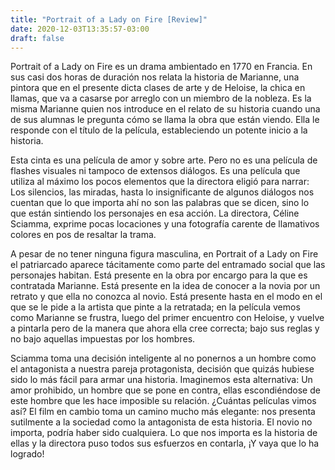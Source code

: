 ```yaml
---
title: "Portrait of a Lady on Fire [Review]"
date: 2020-12-03T13:35:57-03:00
draft: false
---
```


Portrait of a Lady on Fire es un drama ambientado en 1770 en Francia. En sus casi dos horas de duración nos relata la historia de Marianne, una pintora que en el presente dicta clases de arte y de Heloise, la chica en llamas, que va a casarse por arreglo con un miembro de la nobleza. Es la misma Marianne quien nos introduce en el relato de su historia cuando una de sus alumnas le pregunta cómo se llama la obra que están viendo. Ella le responde con el título de la película, estableciendo un potente inicio a la historia. 

Esta cinta es una película de amor y sobre arte. Pero no es una película de flashes visuales ni tampoco de extensos diálogos. Es una película que utiliza al máximo los pocos elementos que la directora eligió para narrar: Los silencios, las miradas, hasta lo insignificante de algunos diálogos nos cuentan que lo que importa ahí no son las palabras que se dicen, sino lo que están sintiendo los personajes en esa acción. La directora, Céline Sciamma, exprime pocas locaciones y una fotografía carente de llamativos colores en pos de resaltar la trama.

A pesar de no tener ninguna figura masculina, en Portrait of a Lady on Fire el patriarcado aparece tácitamente como parte del entramado social que las personajes habitan. Está presente en la obra por encargo para la que es contratada Marianne. Está presente en la idea de conocer a la novia por un retrato y que ella no conozca al novio. Está presente hasta en el modo en el que se le pide a la artista que pinte a la retratada; en la película vemos como Marianne se frustra, luego del primer encuentro con Heloise, y vuelve a pintarla pero de la manera que ahora ella cree correcta; bajo sus reglas y no bajo aquellas impuestas por los hombres. 

Sciamma toma una decisión inteligente al no ponernos a un hombre como el antagonista a nuestra pareja protagonista, decisión que quizás hubiese sido lo más fácil para armar una historia. Imaginemos esta alternativa: Un amor prohibido, un hombre que se pone en contra, ellas escondiéndose de este hombre que les hace imposible su relación. ¿Cuántas películas vimos así? El film en cambio toma un camino mucho más elegante: nos presenta sutilmente a la sociedad como la antagonista de esta historia. El novio no importa, podría haber sido cualquiera. Lo que nos importa es la historia de ellas y la directora puso todos sus esfuerzos en contarla, ¡Y vaya que lo ha logrado!


